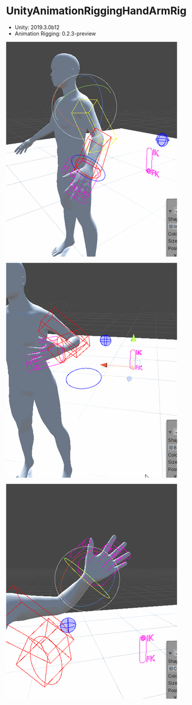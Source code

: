 # UnityAnimationRiggingHandArmRig

- Unity: 2019.3.0b12
- Animation Rigging: 0.2.3-preview

![screenshot](./0.gif)

![screenshot](./1.gif)

![screenshot](./2.gif)
